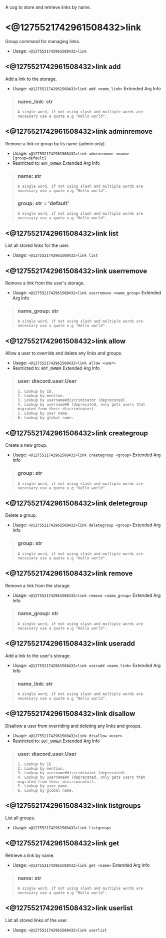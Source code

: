 A cog to store and retrieve links by name.

# <@1275521742961508432>link
Group command for managing links.<br/>
 - Usage: `<@1275521742961508432>link`
## <@1275521742961508432>link add
Add a link to the storage.<br/>
 - Usage: `<@1275521742961508432>link add <name_link>`
Extended Arg Info
> ### name_link: str
> ```
> A single word, if not using slash and multiple words are necessary use a quote e.g "Hello world".
> ```
## <@1275521742961508432>link adminremove
Remove a link or group by its name (admin only).<br/>
 - Usage: `<@1275521742961508432>link adminremove <name> [group=default]`
 - Restricted to: `BOT_OWNER`
Extended Arg Info
> ### name: str
> ```
> A single word, if not using slash and multiple words are necessary use a quote e.g "Hello world".
> ```
> ### group: str = 'default'
> ```
> A single word, if not using slash and multiple words are necessary use a quote e.g "Hello world".
> ```
## <@1275521742961508432>link list
List all stored links for the user.<br/>
 - Usage: `<@1275521742961508432>link list`
## <@1275521742961508432>link userremove
Remove a link from the user's storage.<br/>
 - Usage: `<@1275521742961508432>link userremove <name_group>`
Extended Arg Info
> ### name_group: str
> ```
> A single word, if not using slash and multiple words are necessary use a quote e.g "Hello world".
> ```
## <@1275521742961508432>link allow
Allow a user to override and delete any links and groups.<br/>
 - Usage: `<@1275521742961508432>link allow <user>`
 - Restricted to: `BOT_OWNER`
Extended Arg Info
> ### user: discord.user.User
> 
> 
>     1. Lookup by ID.
>     2. Lookup by mention.
>     3. Lookup by username#discriminator (deprecated).
>     4. Lookup by username#0 (deprecated, only gets users that migrated from their discriminator).
>     5. Lookup by user name.
>     6. Lookup by global name.
> 
>     
## <@1275521742961508432>link creategroup
Create a new group.<br/>
 - Usage: `<@1275521742961508432>link creategroup <group>`
Extended Arg Info
> ### group: str
> ```
> A single word, if not using slash and multiple words are necessary use a quote e.g "Hello world".
> ```
## <@1275521742961508432>link deletegroup
Delete a group.<br/>
 - Usage: `<@1275521742961508432>link deletegroup <group>`
Extended Arg Info
> ### group: str
> ```
> A single word, if not using slash and multiple words are necessary use a quote e.g "Hello world".
> ```
## <@1275521742961508432>link remove
Remove a link from the storage.<br/>
 - Usage: `<@1275521742961508432>link remove <name_group>`
Extended Arg Info
> ### name_group: str
> ```
> A single word, if not using slash and multiple words are necessary use a quote e.g "Hello world".
> ```
## <@1275521742961508432>link useradd
Add a link to the user's storage.<br/>
 - Usage: `<@1275521742961508432>link useradd <name_link>`
Extended Arg Info
> ### name_link: str
> ```
> A single word, if not using slash and multiple words are necessary use a quote e.g "Hello world".
> ```
## <@1275521742961508432>link disallow
Disallow a user from overriding and deleting any links and groups.<br/>
 - Usage: `<@1275521742961508432>link disallow <user>`
 - Restricted to: `BOT_OWNER`
Extended Arg Info
> ### user: discord.user.User
> 
> 
>     1. Lookup by ID.
>     2. Lookup by mention.
>     3. Lookup by username#discriminator (deprecated).
>     4. Lookup by username#0 (deprecated, only gets users that migrated from their discriminator).
>     5. Lookup by user name.
>     6. Lookup by global name.
> 
>     
## <@1275521742961508432>link listgroups
List all groups.<br/>
 - Usage: `<@1275521742961508432>link listgroups`
## <@1275521742961508432>link get
Retrieve a link by name.<br/>
 - Usage: `<@1275521742961508432>link get <name>`
Extended Arg Info
> ### name: str
> ```
> A single word, if not using slash and multiple words are necessary use a quote e.g "Hello world".
> ```
## <@1275521742961508432>link userlist
List all stored links of the user.<br/>
 - Usage: `<@1275521742961508432>link userlist`
